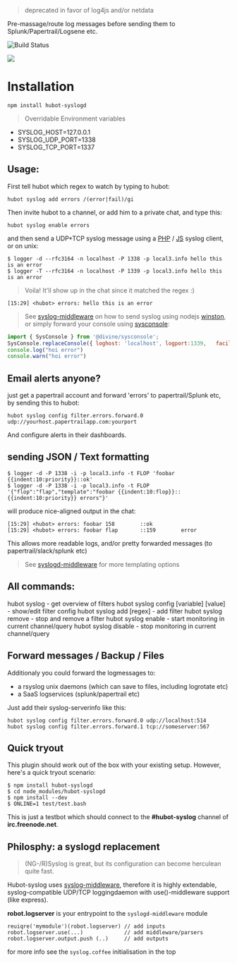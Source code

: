 > deprecated in favor of log4js and/or netdata

Pre-massage/route log messages before sending them to Splunk/Papertrail/Logsene etc.

![Build Status](https://travis-ci.org/coderofsalvation/hubot-syslogd.svg?branch=master)

<img src="https://www.websequencediagrams.com/cgi-bin/cdraw?lz=dGl0bGUgSFVCT1QtU1lTTE9HIEZMT1cKCnN5c2xvZ2NsaWVudC0-aHVib3Q6IHB1c2ggVURQL1RDUCBsb2cgbWVzc2FnZXMKABwFAB8JcmVnZXggbWF0Y2g_AAwPZm9ybWF0ADEIACsNIGNoYW5uZWxzL3VzZXJzACcFd2FyZABVCG90aGVyIHNlcnZpY2UAFQogCm5vdGUgcmlnaHQgb2YgABcQYWxlcnRpbmcgYW5kIG1ldHJpY3MgXG51c2luZzogXG4qIHBhcGVydHJhaWxcbiogc3BsdW5rXG4qIGxvZ2dseQAeBWxvZ3N0YXNoXG4AXw8AghMHSACBPAVhY3RzIGFzIACCNwYAgSYFZXIK&s=napkin"/>


# Installation 

    npm install hubot-syslogd

> Overridable Environment variables

* SYSLOG_HOST=127.0.0.1   
* SYSLOG_UDP_PORT=1338
* SYSLOG_TCP_PORT=1337   

## Usage:

First tell hubot which regex to watch by typing to hubot:

    hubot syslog add errors /(error|fail)/gi 
   
Then invite hubot to a channel, or add him to a private chat, and type this:

    hubot syslog enable errors

and then send a UDP+TCP syslog message using a [PHP](https://github.com/coderofsalvation/syslog-flexible) / [JS](https://npmjs.org/syslog-client) syslog client, or on unix:
  
    $ logger -d --rfc3164 -n localhost -P 1338 -p local3.info hello this is an error 
    $ logger -T --rfc3164 -n localhost -P 1339 -p local3.info hello this is an error  

> Voila! It'll show up in the chat since it matched the regex :)

    [15:29] <hubot> errors: hello this is an error 

> See [syslog-middleware](https://github.com/coderofsalvation/syslog-middleware/) on how to send syslog using nodejs [winston](https://npmjs.org/winston), or simply forward
your console using [sysconsole](@divine/sysconsole):

```javascript
import { SysConsole } from '@divine/sysconsole';
SysConsole.replaceConsole({ loghost: 'localhost', logport:1339,   facility: 'local0',  title: 'MySweetApp',  showFile: true,  syslogTags: true, showFunc:true,   highestLevel: 'info',  tcpTimeout:1000 })
console.log("hoi error") 
console.warn("hoi error") 
```

## Email alerts anyone?

just get a papertrail account and forward 'errors' to papertrail/Splunk etc, by sending this to hubot:

    hubot syslog config filter.errors.forward.0 udp://yourhost.papertrailapp.com:yourport

And configure alerts in their dashboards.

## sending JSON / Text formatting 

    $ logger -d -P 1338 -i -p local3.info -t FLOP 'foobar {{indent:10:priority}}::ok'
    $ logger -d -P 1338 -i -p local3.info -t FLOP '{"flop":"flap","template":"foobar {{indent:10:flop}}::{{indent:10:priority}} errors"}'

will produce nice-aligned output in the chat:

    [15:29] <hubot> errors: foobar 158        ::ok 
    [15:29] <hubot> errors: foobar flap       ::159        error 

This allows more readable logs, and/or pretty forwarded messages (to papertrail/slack/splunk etc)

> See [syslogd-middleware](https://npmjs.org/syslogd-middleware) for more templating options

## All commands:

   hubot syslog                           - get overview of filters 
   hubot syslog config [variable] [value] - show/edit filter config
   hubot syslog add <id> [regex]          - add filter
   hubot syslog remove <id>               - stop and remove a filter 
   hubot syslog enable <id>               - start monitoring in current channel/query 
   hubot syslog disable <id>              - stop monitoring in current channel/query 

## Forward messages / Backup / Files

Additionaly you could forward the logmessages to:

* a rsyslog unix daemons (which can save to files, including logrotate etc)
* a SaaS logservices (splunk/papertrail etc)
    
Just add their syslog-serverinfo like this:    
    
    hubot syslog config filter.errors.forward.0 udp://localhost:514 
    hubot syslog config filter.errors.forward.1 tcp://someserver:567

## Quick tryout

This plugin should work out of the box with your existing setup.
However, here's a quick tryout scenario:

    $ npm install hubot-syslogd
    $ cd node_modules/hubot-syslogd
    $ npm install --dev
    $ ONLINE=1 test/test.bash

This is just a testbot which should connect to the __#hubot-syslog__ channel of __irc.freenode.net__.

## Philosphy: a syslogd replacement

> (NG-/R)Syslog is great, but its configuration can become herculean quite fast.

Hubot-syslog uses [syslog-middleware](https://npmjs.org/syslogd-middleware), therefore it is
highly extendable, syslog-compatible UDP/TCP loggingdaemon with use()-middleware support (like express).

__robot.logserver__ is your entrypoint to the `syslogd-middleware` module

    reuiqre('mymodule')(robot.logserver) // add inputs
    robot.logserver.use(...)             // add middleware/parsers
    robot.logserver.output.push (..)     // add outputs

for more info see the `syslog.coffee` initialisation in the top

